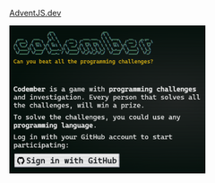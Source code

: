 <p><a href="https://adventjs.dev/" target="blank">AdventJS.dev</p>
<img width="350px" src = "https://raw.githubusercontent.com/dg0397/codember-challenges/main/codember.png" />
